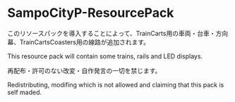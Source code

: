 # SampoCityP-ResourcePack
このリソースパックを導入することによって、TrainCarts用の車両・台車・方向幕、TrainCartsCoasters用の線路が追加されます。

This resource pack will contain some trains, rails and LED displays.

再配布・許可のない改変・自作発言の一切を禁じます。

Redistributing, modifing which is not allowed and claiming that this pack is self maded.